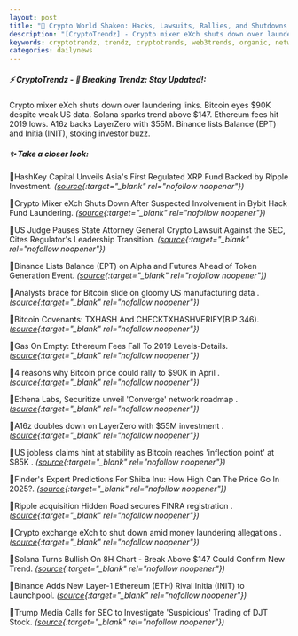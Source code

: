 ```yaml
---
layout: post
title: "🌌 Crypto World Shaken: Hacks, Lawsuits, Rallies, and Shutdowns Collide"
description: "[CryptoTrendz] - Crypto mixer eXch shuts down over laundering links. Bitcoin eyes $90K despite weak US data. Solana sparks trend above $147. Ethereum fees hit 2019 lows. A16z backs LayerZero with $55M. Binance lists Balance (EPT) and Initia (INIT), stoking investor buzz."
keywords: cryptotrendz, trendz, cryptotrends, web3trends, organic, network, Ethereum, SEC, Token, XRP, Crypto, Trading, Bitcoin, Bybit
categories: dailynews
---
```


##### ⚡ CryptoTrendz - 📌 *Breaking Trendz: Stay Updated!:*

Crypto mixer eXch shuts down over laundering links. Bitcoin eyes $90K despite weak US data. Solana sparks trend above $147. Ethereum fees hit 2019 lows. A16z backs LayerZero with $55M. Binance lists Balance (EPT) and Initia (INIT), stoking investor buzz.

##### ✨ *Take a closer look:*


🔹HashKey Capital Unveils Asia's First Regulated XRP Fund Backed by Ripple Investment. *([source](https://s.avyag.com/len7){:target="_blank" rel="nofollow noopener"})*

🔹Crypto Mixer eXch Shuts Down After Suspected Involvement in Bybit Hack Fund Laundering. *([source](https://s.avyag.com/m8bn){:target="_blank" rel="nofollow noopener"})*

🔹US Judge Pauses State Attorney General Crypto Lawsuit Against the SEC, Cites Regulator's Leadership Transition. *([source](https://s.avyag.com/8v42){:target="_blank" rel="nofollow noopener"})*

🔹Binance Lists Balance (EPT) on Alpha and Futures Ahead of Token Generation Event. *([source](https://s.avyag.com/vvxu){:target="_blank" rel="nofollow noopener"})*

🔹Analysts brace for Bitcoin slide on gloomy US manufacturing data . *([source](https://s.avyag.com/khnp){:target="_blank" rel="nofollow noopener"})*

🔹Bitcoin Covenants: TXHASH And CHECKTXHASHVERIFY(BIP 346). *([source](https://s.avyag.com/yca6){:target="_blank" rel="nofollow noopener"})*

🔹Gas On Empty: Ethereum Fees Fall To 2019 Levels-Details. *([source](https://s.avyag.com/tb6f){:target="_blank" rel="nofollow noopener"})*

🔹4 reasons why Bitcoin price could rally to $90K in April . *([source](https://s.avyag.com/0ksy){:target="_blank" rel="nofollow noopener"})*

🔹Ethena Labs, Securitize unveil 'Converge' network roadmap . *([source](https://s.avyag.com/f7i1){:target="_blank" rel="nofollow noopener"})*

🔹A16z doubles down on LayerZero with $55M investment . *([source](https://s.avyag.com/wqs9){:target="_blank" rel="nofollow noopener"})*

🔹US jobless claims hint at stability as Bitcoin reaches 'inflection point' at $85K . *([source](https://s.avyag.com/9goj){:target="_blank" rel="nofollow noopener"})*

🔹Finder's Expert Predictions For Shiba Inu: How High Can The Price Go In 2025?. *([source](https://s.avyag.com/9svm){:target="_blank" rel="nofollow noopener"})*

🔹Ripple acquisition Hidden Road secures FINRA registration . *([source](https://s.avyag.com/ckwt){:target="_blank" rel="nofollow noopener"})*

🔹Crypto exchange eXch to shut down amid money laundering allegations . *([source](https://s.avyag.com/gbr4){:target="_blank" rel="nofollow noopener"})*

🔹Solana Turns Bullish On 8H Chart - Break Above $147 Could Confirm New Trend. *([source](https://s.avyag.com/nagq){:target="_blank" rel="nofollow noopener"})*

🔹Binance Adds New Layer-1 Ethereum (ETH) Rival Initia (INIT) to Launchpool. *([source](https://s.avyag.com/g0fj){:target="_blank" rel="nofollow noopener"})*

🔹Trump Media Calls for SEC to Investigate 'Suspicious' Trading of DJT Stock. *([source](https://s.avyag.com/tqs3){:target="_blank" rel="nofollow noopener"})*
